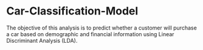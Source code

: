 # Car-Classification-Model
The objective of this analysis is to predict whether a customer will purchase a car based on demographic and financial information using Linear Discriminant Analysis (LDA).
